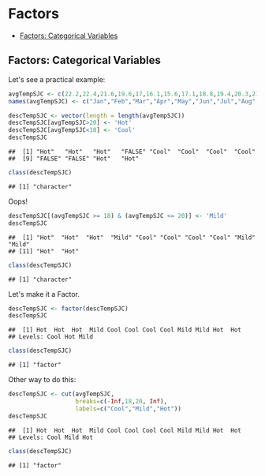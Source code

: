 Factors
================

-   [Factors: Categorical Variables](#factors-categorical-variables)

Factors: Categorical Variables
------------------------------

Let's see a practical example:

``` r
avgTempSJC <- c(22.2,22.4,21.6,19.6,17,16.1,15.6,17.1,18.8,19.4,20.3,21.4)
names(avgTempSJC) <- c("Jan","Feb","Mar","Apr","May","Jun","Jul","Aug","Sep","Oct","Nov","Dec")
```

``` r
descTempSJC <- vector(length = length(avgTempSJC))
descTempSJC[avgTempSJC>20] <- 'Hot' 
descTempSJC[avgTempSJC<18] <- 'Cool' 
descTempSJC
```

    ##  [1] "Hot"   "Hot"   "Hot"   "FALSE" "Cool"  "Cool"  "Cool"  "Cool" 
    ##  [9] "FALSE" "FALSE" "Hot"   "Hot"

``` r
class(descTempSJC)
```

    ## [1] "character"

Oops!

``` r
descTempSJC[(avgTempSJC >= 18) & (avgTempSJC <= 20)] <- 'Mild'
descTempSJC
```

    ##  [1] "Hot"  "Hot"  "Hot"  "Mild" "Cool" "Cool" "Cool" "Cool" "Mild" "Mild"
    ## [11] "Hot"  "Hot"

``` r
class(descTempSJC)
```

    ## [1] "character"

Let's make it a Factor.

``` r
descTempSJC <- factor(descTempSJC)
descTempSJC
```

    ##  [1] Hot  Hot  Hot  Mild Cool Cool Cool Cool Mild Mild Hot  Hot 
    ## Levels: Cool Hot Mild

``` r
class(descTempSJC)
```

    ## [1] "factor"

Other way to do this:

``` r
descTempSJC <- cut(avgTempSJC,
                   breaks=c(-Inf,18,20, Inf),
                   labels=c("Cool","Mild","Hot"))
descTempSJC
```

    ##  [1] Hot  Hot  Hot  Mild Cool Cool Cool Cool Mild Mild Hot  Hot 
    ## Levels: Cool Mild Hot

``` r
class(descTempSJC)
```

    ## [1] "factor"
